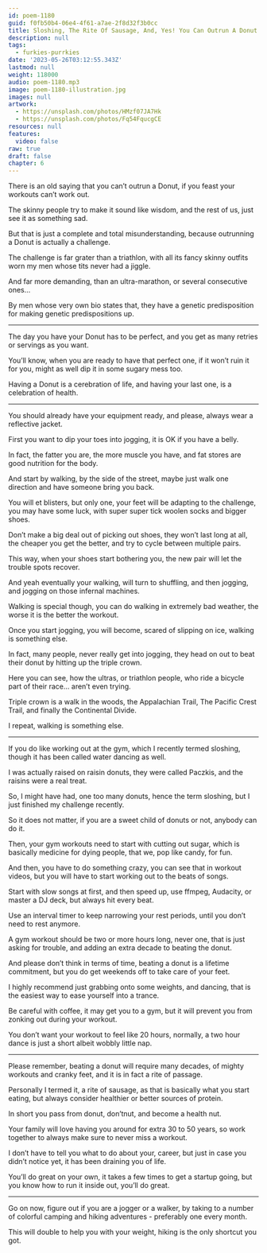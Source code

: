 ```yaml
---
id: poem-1180
guid: f0fb50b4-06e4-4f61-a7ae-2f8d32f3b0cc
title: Sloshing, The Rite Of Sausage, And, Yes! You Can Outrun A Donut
description: null
tags:
  - furkies-purrkies
date: '2023-05-26T03:12:55.343Z'
lastmod: null
weight: 118000
audio: poem-1180.mp3
image: poem-1180-illustration.jpg
images: null
artwork:
  - https://unsplash.com/photos/HMzf07JA7Hk
  - https://unsplash.com/photos/Fq54FqucgCE
resources: null
features:
  video: false
raw: true
draft: false
chapter: 6
---
```




There is an old saying that you can’t outrun a Donut,
if you feast your workouts can’t work out.

The skinny people try to make it sound like wisdom,
and the rest of us, just see it as something sad.

But that is just a complete and total misunderstanding,
because outrunning a Donut is actually a challenge.

The challenge is far grater than a triathlon,
with all its fancy skinny outfits worn my men whose tits never had a jiggle.

And far more demanding, than an ultra-marathon,
or several consecutive ones…

By men whose very own bio states that,
they have a genetic predisposition for making genetic predispositions up.

---

The day you have your Donut has to be perfect,
and you get as many retries or servings as you want.

You’ll know, when you are ready to have that perfect one,
if it won’t ruin it for you, might as well dip it in some sugary mess too.

Having a Donut is a cerebration of life,
and having your last one, is a celebration of health.

---

You should already have your equipment ready,
and please, always wear a reflective jacket.

First you want to dip your toes into jogging,
it is OK if you have a belly.

In fact, the fatter you are, the more muscle you have,
and fat stores are good nutrition for the body.

And start by walking, by the side of the street,
maybe just walk one direction and have someone bring you back.

You will et blisters, but only one, your feet will be adapting to the challenge,
you may have some luck, with super super tick woolen socks and bigger shoes.

Don’t make a big deal out of picking out shoes, they won’t last long at all,
the cheaper you get the better, and try to cycle between multiple pairs.

This way, when your shoes start bothering you,
the new pair will let the trouble spots recover.

And yeah eventually your walking, will turn to shuffling,
and then jogging, and jogging on those infernal machines.

Walking is special though, you can do walking in extremely bad weather,
the worse it is the better the workout.

Once you start jogging, you will become, scared of slipping on ice,
walking is something else.

In fact, many people, never really get into jogging,
they head on out to beat their donut by hitting up the triple crown.

Here you can see, how the ultras, or triathlon people,
who ride a bicycle part of their race… aren’t even trying.

Triple crown is a walk in the woods, the Appalachian Trail, The Pacific Crest Trail,
and finally the Continental Divide.

I repeat,
walking is something else.

---

If you do like working out at the gym,
which I recently termed sloshing, though it has been called water dancing as well.

I was actually raised on raisin donuts,
they were called Paczkis, and the raisins were a real treat.

So, I might have had, one too many donuts,
hence the term sloshing, but I just finished my challenge recently.

So it does not matter, if you are a sweet child of donuts or not,
anybody can do it.

Then, your gym workouts need to start with cutting out sugar,
which is basically medicine for dying people, that we, pop like candy, for fun.

And then, you have to do something crazy, you can see that in workout videos,
but you will have to start working out to the beats of songs.

Start with slow songs at first, and then speed up, use ffmpeg, Audacity,
or master a DJ deck, but always hit every beat.

Use an interval timer to keep narrowing your rest periods,
until you don’t need to rest anymore.

A gym workout should be two or more hours long,
never one, that is just asking for trouble, and adding an extra decade to beating the donut.

And please don’t think in terms of time, beating a donut is a lifetime commitment,
but you do get weekends off to take care of your feet.

I highly recommend just grabbing onto some weights,
and dancing, that is the easiest way to ease yourself into a trance.

Be careful with coffee, it may get you to a gym,
but it will prevent you from zonking out during your workout.

You don’t want your workout to feel like 20 hours,
normally, a two hour dance is just a short albeit wobbly little nap.

---

Please remember, beating a donut will require many decades,
of mighty workouts and cranky feet, and it is in fact a rite of passage.

Personally I termed it, a rite of sausage, as that is basically what you start eating,
but always consider healthier or better sources of protein.

In short you pass from donut, don’tnut,
and become a health nut.

Your family will love having you around for extra 30 to 50 years,
so work together to always make sure to never miss a workout.

I don’t have to tell you what to do about your, career,
but just in case you didn’t notice yet, it has been draining you of life.

You’ll do great on your own, it takes a few times to get a startup going,
but you know how to run it inside out, you’ll do great.

---

Go on now, figure out if you are a jogger or a walker,
by taking to a number of colorful camping and hiking adventures - preferably one every month.

This will double to help you with your weight,
hiking is the only shortcut you got.

